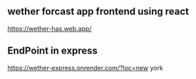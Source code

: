 ## wether forcast app frontend using react
https://wether-has.web.app/
## EndPoint in express
https://wether-express.onrender.com/?loc=new york
